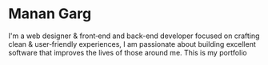 # Manan Garg
I'm a web designer & front‑end and back-end developer focused on crafting clean & user‑friendly experiences,
I am passionate about building excellent software that improves the lives of those around me.
This is my portfolio
